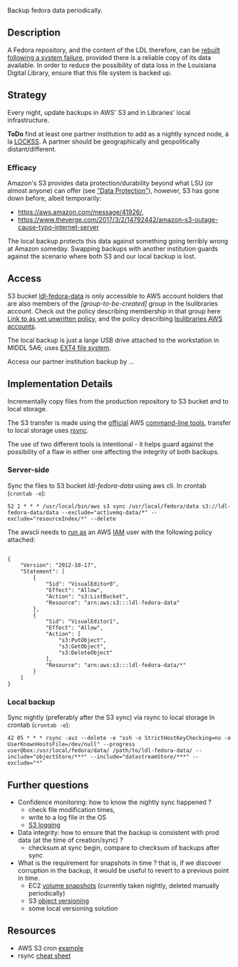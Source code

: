 Backup fedora data periodically.

## Description
A Fedora repository, and the content of the LDL therefore, can be [rebuilt following a system failure](https://wiki.duraspace.org/pages/viewpage.action?pageId=66585946), provided there is a reliable copy of its data available. In order to reduce the possibility of data loss in the Louisiana Digital Library, ensure that this file system is backed up.

## Strategy
Every night, update backups in AWS' S3 and in Libraries' local infrastructure.

__ToDo__ find at least one partner institution to add as a nightly synced node, á la [LOCKSS](https://www.lockss.org/). A partner should be geographically and geopolitically distant/different.

### Efficacy
Amazon's S3 provides data protection/durability beyond what LSU (or almost anyone) can offer (see ["Data Protection"](https://aws.amazon.com/s3/faqs/)),
however, S3 has gone down before, albeit temporarily:
- https://aws.amazon.com/message/41926/,
- https://www.theverge.com/2017/3/2/14792442/amazon-s3-outage-cause-typo-internet-server

The local backup protects this data against something going terribly wrong at Amazon someday.
Swapping backups with another institution guards against the scenario where both S3 and our local backup is lost.

## Access
S3 bucket [ldl-fedora-data](https://s3.console.aws.amazon.com/s3/buckets/ldl-fedora-data/?region=us-west-2&tab=overview) is only accessible to AWS account holders that are also members of the *[group-to-be-created]* group in the lsulibraries account. Check out the policy describing membership in that group here [Link to as yet unwritten policy](), and the policy describing [lsulibraries AWS accounts]().

The local backup is just a large USB drive attached to the workstation in MIDDL 5A6; uses [EXT4 file system](https://en.wikipedia.org/wiki/Ext4).

Access our partner institution backup by ...

## Implementation Details
Incrementally copy files from the production repository to S3 bucket and to local storage.

The S3 transfer is made using the [official](https://docs.aws.amazon.com/cli/latest/userguide/installing.html) AWS [command-line tools](https://github.com/aws/aws-cli), transfer to local storage uses [rsync](https://en.wikipedia.org/wiki/Rsync).

The use of two different tools is intentional - it helps guard against the possibility of a flaw in either one affecting the integrity of both backups.

### Server-side
Sync the files to S3 bucket *ldl-fedora-data* using aws cli.
In crontab (`crontab -e`):

`52 1 * * * /usr/local/bin/aws s3 sync /usr/local/fedora/data s3://ldl-fedora-data/data --exclude="activemq-data/*" --exclude="resourceIndex/*" --delete`

The awscli needs to [run as](https://docs.aws.amazon.com/cli/latest/userguide/cli-chap-getting-started.html) an AWS [IAM](https://docs.aws.amazon.com/IAM/latest/UserGuide/introduction.html) user with the following policy attached:

~~~

{
    "Version": "2012-10-17",
    "Statement": [
        {
            "Sid": "VisualEditor0",
            "Effect": "Allow",
            "Action": "s3:ListBucket",
            "Resource": "arn:aws:s3:::ldl-fedora-data"
        },
        {
            "Sid": "VisualEditor1",
            "Effect": "Allow",
            "Action": [
                "s3:PutObject",
                "s3:GetObject",
                "s3:DeleteObject"
            ],
            "Resource": "arn:aws:s3:::ldl-fedora-data/*"
        }
    ]
}

~~~

### Local backup
Sync nightly (preferably after the S3 sync) via rsync to local storage
In crontab (`crontab -e`):

`42 05 * * * rsync -avz --delete -e "ssh -o StrictHostKeyChecking=no -o UserKnownHostsFile=/dev/null" --progress user@box:/usr/local/fedora/data/ /path/to/ldl-fedora-data/ --include="objectStore/***" --include="datastreamStore/***" --exclude="*"`


## Further questions

- Confidence monitoring: how to know the nightly sync happened ?
  - check file modification times,
  - write to a log file in the OS
  - [S3 logging](https://docs.aws.amazon.com/awscloudtrail/latest/userguide/logging-management-and-data-events-with-cloudtrail.html?icmpid=docs_cloudtrail_console#logging-data-events)
- Data integrity: how to ensure that the backup is consistent with prod data (at the time of creation/sync) ?
  - checksum at sync begin, compare to checksum of backups after sync
- What is the requirement for snapshots in time ? that is, if we discover corruption in the backup, it would be useful to revert to a previous point in time.
  - EC2 [volume snapshots](https://docs.aws.amazon.com/AWSEC2/latest/UserGuide/EBSSnapshots.html) (currently taken nightly, deleted manually periodically)
  - S3 [object versioning](https://docs.aws.amazon.com/AmazonS3/latest/dev/ObjectVersioning.html)
  - some local versioning solution

## Resources

- AWS S3 cron [example](https://faish.al/2015/11/29/aws-s3-sync-using-crontab/)
- rsync [cheat sheet](https://www.digitalocean.com/community/tutorials/how-to-copy-files-with-rsync-over-ssh)
